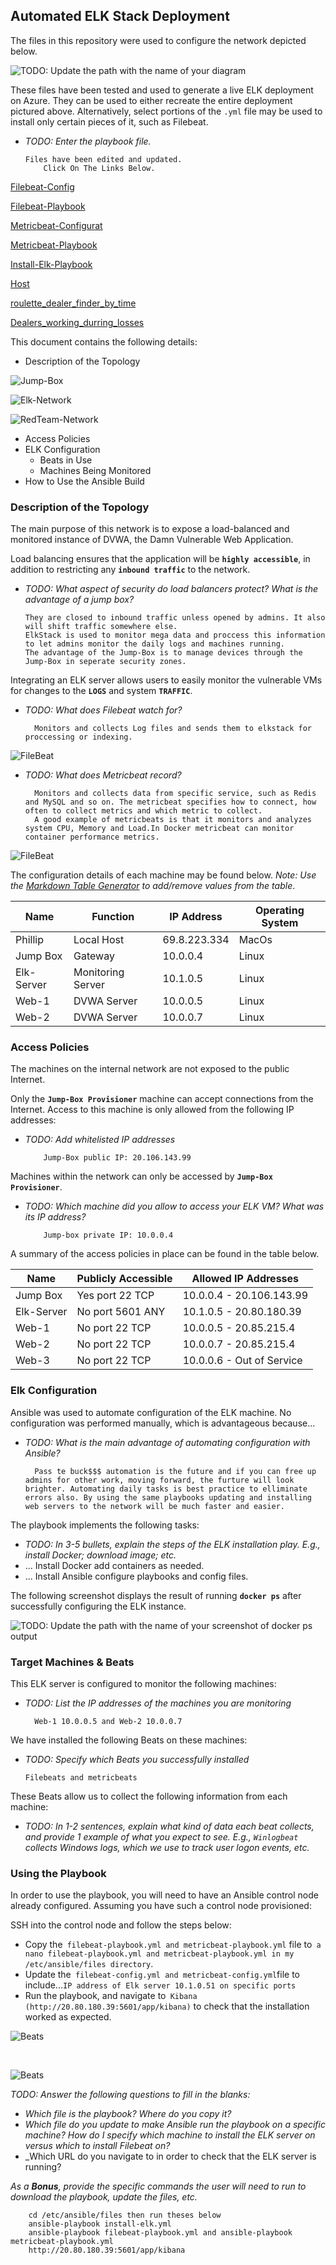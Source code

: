 ## Automated ELK Stack Deployment

The files in this repository were used to configure the network depicted below.


![TODO: Update the path with the name of your diagram](IMAGE/network2.drawio3.png) 

These files have been tested and used to generate a live ELK deployment on Azure. They can be used to either recreate the entire deployment pictured above. Alternatively, select portions of the `.yml` file may be used to install only certain pieces of it, such as Filebeat.

  - _TODO: Enter the playbook file._

        Files have been edited and updated.
            Click On The Links Below.

  [Filebeat-Config](filebeat-configuration.yml)

  [Filebeat-Playbook](filebeat-playbook.yml)

  [Metricbeat-Configurat](metricbeat-configuration.yml)

  [Metricbeat-Playbook](metricbeat-playbook.yml)

  [Install-Elk-Playbook](install-elk.yml)

  [Host](hosts.yml)

  [roulette_dealer_finder_by_time](roulette_dealer_finder_by_time.sh)

  [Dealers_working_durring_losses](Dealers_working_durring_losses.sh)

This document contains the following details:
- Description of the Topology

![Jump-Box](IMAGE/Jump-Box-Topology.png)

![Elk-Network](IMAGE/Elk-Network-Topology.png)

![RedTeam-Network](IMAGE/RedTeamNetwork-Topology.png)


- Access Policies
- ELK Configuration
  - Beats in Use
  - Machines Being Monitored
- How to Use the Ansible Build


### Description of the Topology

The main purpose of this network is to expose a load-balanced and monitored instance of DVWA, the Damn Vulnerable Web Application.

Load balancing ensures that the application will be **`highly accessible`**, in addition to restricting any **`inbound traffic`** to the network.
- _TODO: What aspect of security do load balancers protect? What is the advantage of a jump box?_

      They are closed to inbound traffic unless opened by admins. It also will shift traffic somewhere else.
      ElkStack is used to monitor mega data and proccess this information to let admins monitor the daily logs and machines running. 
      The advantage of the Jump-Box is to manage devices through the Jump-Box in seperate security zones.

Integrating an ELK server allows users to easily monitor the vulnerable VMs for changes to the **`LOGS`** and system **`TRAFFIC`**.
- _TODO: What does Filebeat watch for?_

        Monitors and collects Log files and sends them to elkstack for proccessing or indexing. 

        
![FileBeat](IMAGE/filebeat.png)

- _TODO: What does Metricbeat record?_

        Monitors and collects data from specific service, such as Redis and MySQL and so on. The metricbeat specifies how to connect, how often to collect metrics and which metric to collect. 
        A good example of metricbeats is that it monitors and analyzes system CPU, Memory and Load.In Docker metricbeat can monitor container performance metrics. 

![FileBeat](IMAGE/metricbeat.png)

The configuration details of each machine may be found below.
_Note: Use the [Markdown Table Generator](http://www.tablesgenerator.com/markdown_tables) to add/remove values from the table_.

| Name     | Function          | IP Address  | Operating System |
|----------|-------------------|------------ |------------------|
|Phillip   | Local Host        | 69.8.223.334| MacOs            |
|Jump Box  | Gateway           | 10.0.0.4    | Linux            |
|Elk-Server| Monitoring Server | 10.1.0.5    | Linux            |
|Web-1     | DVWA Server       | 10.0.0.5    | Linux            |
|Web-2     | DVWA Server       | 10.0.0.7    | Linux            |

### Access Policies

The machines on the internal network are not exposed to the public Internet. 

Only the **`Jump-Box Provisioner`** machine can accept connections from the Internet. Access to this machine is only allowed from the following IP addresses:
- _TODO: Add whitelisted IP addresses_
          
          Jump-Box public IP: 20.106.143.99

Machines within the network can only be accessed by **`Jump-Box Provisioner`**.
- _TODO: Which machine did you allow to access your ELK VM? What was its IP address?_
          
          Jump-box private IP: 10.0.0.4 

A summary of the access policies in place can be found in the table below.

| Name        | Publicly Accessible | Allowed IP Addresses      |
|-------------|---------------------|---------------------------|
| Jump Box    | Yes  port 22 TCP    | 10.0.0.4 - 20.106.143.99  |
| Elk-Server  | No  port 5601 ANY   | 10.1.0.5 - 20.80.180.39   |
| Web-1       | No   port 22 TCP    | 10.0.0.5 - 20.85.215.4    |
| Web-2       | No   port 22 TCP    | 10.0.0.7 - 20.85.215.4    |
| Web-3       | No   port 22 TCP    | 10.0.0.6 - Out of Service |

### Elk Configuration

Ansible was used to automate configuration of the ELK machine. No configuration was performed manually, which is advantageous because...
- _TODO: What is the main advantage of automating configuration with Ansible?_

        Pass te buck$$$ automation is the future and if you can free up admins for other work, moving forward, the furture will look brighter. Automating daily tasks is best practice to elliminate errors also. By using the same playbooks updating and installing web servers to the network will be much faster and easier.

The playbook implements the following tasks:
- _TODO: In 3-5 bullets, explain the steps of the ELK installation play. E.g., install Docker; download image; etc._
- ... Install Docker add containers as needed.
- ... Install Ansible configure playbooks and config files. 

The following screenshot displays the result of running **`docker ps`** after successfully configuring the ELK instance.

![TODO: Update the path with the name of your screenshot of docker ps output](IMAGE/elk_docker_ps.png)

### Target Machines & Beats
This ELK server is configured to monitor the following machines:
- _TODO: List the IP addresses of the machines you are monitoring_

        Web-1 10.0.0.5 and Web-2 10.0.0.7

We have installed the following Beats on these machines:
- _TODO: Specify which Beats you successfully installed_

      Filebeats and metricbeats

These Beats allow us to collect the following information from each machine:
- _TODO: In 1-2 sentences, explain what kind of data each beat collects, and provide 1 example of what you expect to see. E.g., `Winlogbeat` collects Windows logs, which we use to track user logon events, etc._



### Using the Playbook
In order to use the playbook, you will need to have an Ansible control node already configured. Assuming you have such a control node provisioned: 

SSH into the control node and follow the steps below:
- Copy the` filebeat-playbook.yml and metricbeat-playbook.yml` file to` a nano filebeat-playbook.yml and metricbeat-playbook.yml in my /etc/ansible/files directory`.
- Update the` filebeat-config.yml and metricbeat-config.yml`file to include...`IP address of Elk server 10.1.0.51 on specific ports`
- Run the playbook, and navigate to` Kibana (http://20.80.180.39:5601/app/kibana)` to check that the installation worked as expected.

![Beats](IMAGE/added_data.png)

<br>

![Beats](IMAGE/Metricbeat_data.png)

_TODO: Answer the following questions to fill in the blanks:_
- _Which file is the playbook? Where do you copy it?_
- _Which file do you update to make Ansible run the playbook on a specific machine? How do I specify which machine to install the ELK server on versus which to install Filebeat on?_
- _Which URL do you navigate to in order to check that the ELK server is running?

_As a **Bonus**, provide the specific commands the user will need to run to download the playbook, update the files, etc._

        cd /etc/ansible/files then run theses below
        ansible-playbook install-elk.yml
        ansible-playbook filebeat-playbook.yml and ansible-playbook metricbeat-playbook.yml
        http://20.80.180.39:5601/app/kibana